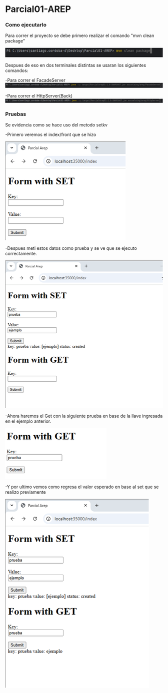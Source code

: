 # Parcial01-AREP

### Como ejecutarlo
Para correr el proyecto se debe primero realizar el comando "mvn clean package"

![descripcion imagen](img/img.png)

Despues de eso en dos terminales distintas se usaran los siguientes comandos:

-Para correr el FacadeServer
![descripcion imagen](img/img_1.png)

-Para correr el HttpServer(Back)
![descripcion imagen](img/img_2.png)

### Pruebas

Se evidencia como se hace uso del metodo setkv

-Primero veremos el index/front que se hizo

![descripcion imagen](img/img_3.png)

-Despues meti estos datos como prueba y se ve que se ejecuto correctamente.

![descripcion imagen](img/img_4.png)

-Ahora haremos el Get con la siguiente prueba en base de la llave ingresada en el ejemplo anterior.

![descripcion imagen](img/img_5.png)

-Y por ultimo vemos como regresa el valor esperado en base al set que se realizo previamente

![descripcion imagen](img/img_6.png)